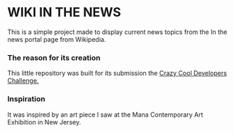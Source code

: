 # WIKI IN THE NEWS

This is a simple project made to display current news topics from the In the news portal page from Wikipedia.

### The reason for its creation
This little repository was built for its submission the [Crazy Cool Developers Challenge.](https://crazycooldevelopers.github.io/) 

### Inspiration
It was inspired by an art piece I saw at the Mana Contemporary Art Exhibition in New Jersey.
